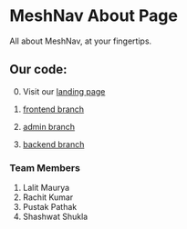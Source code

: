 # MeshNav About Page
All about MeshNav, at your fingertips.

## Our code:

0. Visit our [landing page](https://tempabout-vifp.vercel.app/)

1. [frontend branch](https://github.com/Hackdata2024/4-spg/tree/frontend)
2. [admin branch](https://github.com/Hackdata2024/4-spg/tree/admin)
3. [backend branch](https://github.com/Hackdata2024/4-spg/tree/backend)


### Team Members
1. Lalit Maurya
2. Rachit Kumar
3. Pustak Pathak
4. Shashwat Shukla
